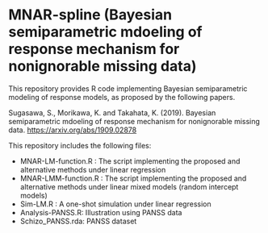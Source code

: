 # MNAR-spline (Bayesian semiparametric mdoeling of response mechanism for nonignorable missing data)

This repository provides R code implementing Bayesian semiparametric modeling of response models, as proposed by the following papers.

Sugasawa, S., Morikawa, K. and Takahata, K. (2019). Bayesian semiparametric mdoeling of response mechanism for nonignorable missing data. https://arxiv.org/abs/1909.02878

This repository includes the following files: 
 * MNAR-LM-function.R : The script implementing the proposed and alternative methods under linear regression 
 * MNAR-LMM-function.R : The script implementing the proposed and alternative methods under linear mixed models (random intercept models) 
 * Sim-LM.R : A one-shot simulation under linear regression    
 * Analysis-PANSS.R: Illustration using PANSS data 
 * Schizo_PANSS.rda: PANSS dataset

